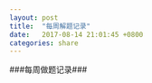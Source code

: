```yaml
---
layout: post
title:  "每周解题记录"
date:   2017-08-14 21:01:45 +0800
categories: share
---
```



###每周做题记录###
